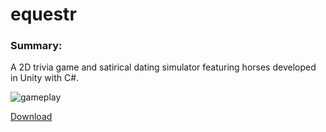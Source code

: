 # equestr

### Summary:

A 2D trivia game and satirical dating simulator featuring horses developed in Unity with C#.

![gameplay](https://thumb.ibb.co/jJMGwQ/eq.gif)

[Download](http://www.haydenmcfarland.me/downloads/equestr_demo.zip)
